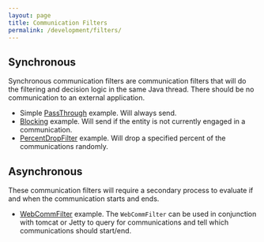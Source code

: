 ```yaml
---
layout: page
title: Communication Filters
permalink: /development/filters/
---
```


## Synchronous

Synchronous communication filters are communication filters that will do the filtering and decision logic in the same Java thread. There should be no communication to an external application.

- Simple [PassThrough](PassThrough.java) example. Will always send.
- [Blocking](BlockingFilter.java) example. Will send if the entity is not currently engaged in a communication.
- [PercentDropFilter](PercentDropFilter.java) example. Will drop a specified percent of the communications randomly.

## Asynchronous

These communication filters will require a secondary process to evaluate if and when the communication starts and ends.

- [WebCommFilter](WebCommFilter.java) example. The `WebCommFilter` can be used in conjunction with tomcat or Jetty to query for communications and tell which communications should start/end.
